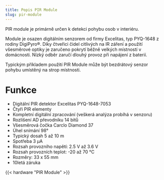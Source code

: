 ```yaml
---
title: Popis PIR Module
slug: pir-module
---
```


PIR module je primárně určen k detekci pohybu osob v interiéru.

Module je osazen digitálním senzorem od firmy Excelitas, typ PYQ-1648 z rodiny DigiPyro®. Díky čtveřici čidel citlivých na IR záření a použití všesměrové optiky je zaručeno pokrytí běžně velkých místností v domácnosti. Nízký odběr zaručí dlouhý provoz při napájení z baterií.

Typickým příkladem použití PIR Module může být bezdrátový senzor pohybu umístěný na strop místnosti.

# Funkce

  * Digitální PIR detektor Excelitas PYQ-1648-7053
  * Čtyři PIR elementy
  * Kompletní digitální zpracování (veškerá analýza probíhá v senzoru)
  * Rozlišení AD převodníku 14 bitů
  * Všesměrová čočka Carclo Diamond 37
  * Úhel snímání 98°
  * Typický dosah 5 až 10 m
  * Spotřeba 3 μA
  * Rozsah provozního napětí: 2.5 V až 3.6 V
  * Rozsah provozních teplot: -20 až 70 °C
  * Rozměry: 33 x 55 mm
  * 10letá záruka

{{< hardware "PIR Module" >}}
